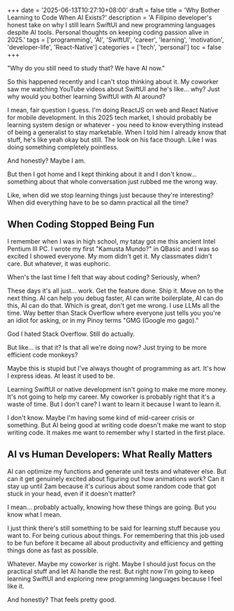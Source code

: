+++
date = '2025-06-13T10:27:10+08:00'
draft = false
title = 'Why Bother Learning to Code When AI Exists?'
description = 'A Filipino developer\'s honest take on why I still learn SwiftUI and new programming languages despite AI tools. Personal thoughts on keeping coding passion alive in 2025.'
tags = ['programming', 'AI', 'SwiftUI', 'career', 'learning', 'motivation', 'developer-life', 'React-Native']
categories = ['tech', 'personal']
toc = false
+++

"Why do you still need to study that? We have AI now."

So this happened recently and I can't stop thinking about it. My coworker saw me watching YouTube videos about SwiftUI and he's like... why? Just why would you bother learning SwiftUI with AI around?

I mean, fair question I guess. I'm doing ReactJS on web and React Native for mobile development. In this 2025 tech market, I should probably be learning system design or whatever - you need to know everything instead of being a generalist to stay marketable. When I told him I already know that stuff, he's like yeah okay but still. The look on his face though. Like I was doing something completely pointless.

And honestly? Maybe I am.

But then I got home and I kept thinking about it and I don't know... something about that whole conversation just rubbed me the wrong way.

Like, when did we stop learning things just because they're interesting? When did everything have to be so damn practical all the time?

## When Coding Stopped Being Fun

I remember when I was in high school, my tatay got me this ancient Intel Pentium III PC. I wrote my first "Kamusta Mundo?" in QBasic and I was so excited I showed everyone. My mom didn't get it. My classmates didn't care. But whatever, it was euphoric.

When's the last time I felt that way about coding? Seriously, when?

These days it's all just... work. Get the feature done. Ship it. Move on to the next thing. AI can help you debug faster, AI can write boilerplate, AI can do this, AI can do that. Which is great, don't get me wrong. I use LLMs all the time. Way better than Stack Overflow where everyone just tells you you're an idiot for asking, or in my Pinoy terms "GMG (Google mo gago)."

God I hated Stack Overflow. Still do actually.

But like... is that it? Is that all we're doing now? Just trying to be more efficient code monkeys?

Maybe this is stupid but I've always thought of programming as art. It's how I express ideas. At least it used to be.

Learning SwiftUI or native development isn't going to make me more money. It's not going to help my career. My coworker is probably right that it's a waste of time. But I don't care? I want to learn it because I want to learn it.

I don't know. Maybe I'm having some kind of mid-career crisis or something. But AI being good at writing code doesn't make me want to stop writing code. It makes me want to remember why I started in the first place.

## AI vs Human Developers: What Really Matters

AI can optimize my functions and generate unit tests and whatever else. But can it get genuinely excited about figuring out how animations work? Can it stay up until 2am because it's curious about some random code that got stuck in your head, even if it doesn't matter?

I mean... probably actually, knowing how these things are going. But you know what I mean.

I just think there's still something to be said for learning stuff because you want to. For being curious about things. For remembering that this job used to be fun before it became all about productivity and efficiency and getting things done as fast as possible.

Whatever. Maybe my coworker is right. Maybe I should just focus on the practical stuff and let AI handle the rest. But right now I'm going to keep learning SwiftUI and exploring new programming languages because I feel like it.

And honestly? That feels pretty good.
